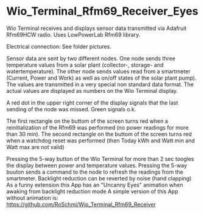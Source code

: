 # Wio_Terminal_Rfm69_Receiver_Eyes

Wio Terminal receives and displays sensor data transmitted via Adafruit Rfm69HCW radio.
Uses LowPowerLab Rfm69 library.

Electrical connection: See folder pictures.

Sensor data are sent by two different nodes. One node sends three temperature values from a solar plant (collector-, storage- and watertemperature).
The other node sends values read from a smartmeter (Current, Power and Work) as well as on/off states of the solar plant pump).
The values are transmitted in a very special non standard data format.
The actual values are displayed as numbers on the Wio Terminal display.

A red dot in the upper right corner of the display signals that the last sending of the node was missed. Green signals o.k.

The first rectangle on the buttom of the screen turns red when a reinitialization of the Rfm69 was performed (no power readings for more than 30 min).
The second rectangle on the buttom of the screen turns red when a watchdog reset was performed (then Today kWh and Watt min and Watt max are not valid) 

Pressing the 5-way button of the Wio Terminal for more than 2 sec toogles the display between power and temperature values. Pressing the 5-way buuton
sends a command to the node to refresh the readings from the smartmeter.
Backlight reduction can be reverted by noise (hand clapping)
As a funny extension this App has an "Uncanny Eyes" animation when awaking from backlight reduction mode
A simple version of this App without animation is: https://github.com/RoSchmi/Wio_Terminal_Rfm69_Receiver


